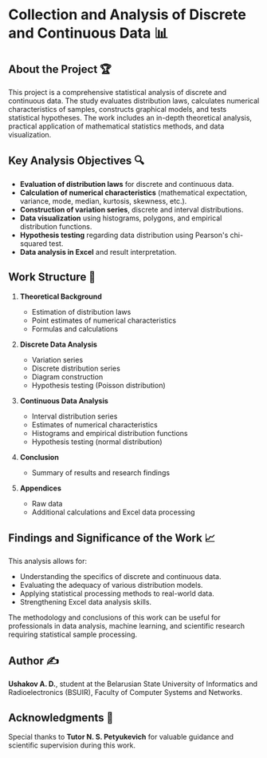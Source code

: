 # Collection and Analysis of Discrete and Continuous Data 📊

## About the Project 🏆
This project is a comprehensive statistical analysis of discrete and continuous data. The study evaluates distribution laws, calculates numerical characteristics of samples, constructs graphical models, and tests statistical hypotheses. The work includes an in-depth theoretical analysis, practical application of mathematical statistics methods, and data visualization.

## Key Analysis Objectives 🔍
- **Evaluation of distribution laws** for discrete and continuous data.
- **Calculation of numerical characteristics** (mathematical expectation, variance, mode, median, kurtosis, skewness, etc.).
- **Construction of variation series**, discrete and interval distributions.
- **Data visualization** using histograms, polygons, and empirical distribution functions.
- **Hypothesis testing** regarding data distribution using Pearson's chi-squared test.
- **Data analysis in Excel** and result interpretation.

## Work Structure 📑
1. **Theoretical Background**  
   - Estimation of distribution laws
   - Point estimates of numerical characteristics
   - Formulas and calculations

2. **Discrete Data Analysis**  
   - Variation series
   - Discrete distribution series
   - Diagram construction
   - Hypothesis testing (Poisson distribution)

3. **Continuous Data Analysis**  
   - Interval distribution series
   - Estimates of numerical characteristics
   - Histograms and empirical distribution functions
   - Hypothesis testing (normal distribution)

4. **Conclusion**  
   - Summary of results and research findings

5. **Appendices**  
   - Raw data
   - Additional calculations and Excel data processing

## Findings and Significance of the Work 📈
This analysis allows for:
- Understanding the specifics of discrete and continuous data.
- Evaluating the adequacy of various distribution models.
- Applying statistical processing methods to real-world data.
- Strengthening Excel data analysis skills.

The methodology and conclusions of this work can be useful for professionals in data analysis, machine learning, and scientific research requiring statistical sample processing.

## Author ✍️
**Ushakov A. D.**, student at the Belarusian State University of Informatics and Radioelectronics (BSUIR), Faculty of Computer Systems and Networks.

## Acknowledgments 🙌
Special thanks to **Tutor N. S. Petyukevich** for valuable guidance and scientific supervision during this work.
